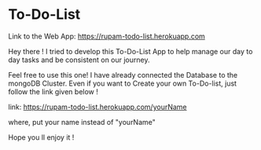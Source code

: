 # To-Do-List

Link to the Web App: https://rupam-todo-list.herokuapp.com

Hey there !
I tried to develop this To-Do-List App to help manage our day to day tasks and be consistent on our journey.

Feel free to use this one! I have already connected the Database to the mongoDB Cluster.
Even if you want to Create your own To-Do-list, just follow the link given below !

link: https://rupam-todo-list.herokuapp.com/yourName

where, put your name instead of "yourName"

Hope you ll enjoy it !
